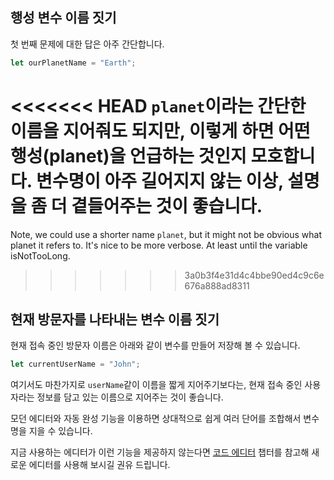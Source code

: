 ## 행성 변수 이름 짓기

첫 번째 문제에 대한 답은 아주 간단합니다.

```js
let ourPlanetName = "Earth";
```

<<<<<<< HEAD
`planet`이라는 간단한 이름을 지어줘도 되지만, 이렇게 하면 어떤 행성(planet)을 언급하는 것인지 모호합니다. 변수명이 아주 길어지지 않는 이상, 설명을 좀 더 곁들어주는 것이 좋습니다. 
=======
Note, we could use a shorter name `planet`, but it might not be obvious what planet it refers to. It's nice to be more verbose. At least until the variable isNotTooLong.
>>>>>>> 3a0b3f4e31d4c4bbe90ed4c9c6e676a888ad8311

## 현재 방문자를 나타내는 변수 이름 짓기

현재 접속 중인 방문자 이름은 아래와 같이 변수를 만들어 저장해 볼 수 있습니다.

```js
let currentUserName = "John";
```

여기서도 마찬가지로 `userName`같이 이름을 짧게 지어주기보다는, 현재 접속 중인 사용자라는 정보를 담고 있는 이름으로 지어주는 것이 좋습니다.

모던 에디터와 자동 완성 기능을 이용하면 상대적으로 쉽게 여러 단어를 조합해서 변수명을 지을 수 있습니다.

지금 사용하는 에디터가 이런 기능을 제공하지 않는다면 [코드 에디터](/code-editors) 챕터를 참고해 새로운 에디터를 사용해 보시길 권유 드립니다.

